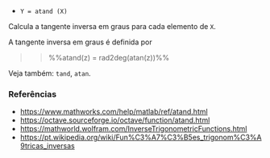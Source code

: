 - `Y = atand (X)`

Calcula a tangente inversa em graus para cada elemento de `X`.

A tangente inversa em graus é definida por

> > %%atand(z) = rad2deg(atan(z))%%

Veja também: `tand`, `atan`.

### Referências

- https://www.mathworks.com/help/matlab/ref/atand.html
- https://octave.sourceforge.io/octave/function/atand.html
- https://mathworld.wolfram.com/InverseTrigonometricFunctions.html
- https://pt.wikipedia.org/wiki/Fun%C3%A7%C3%B5es_trigonom%C3%A9tricas_inversas
